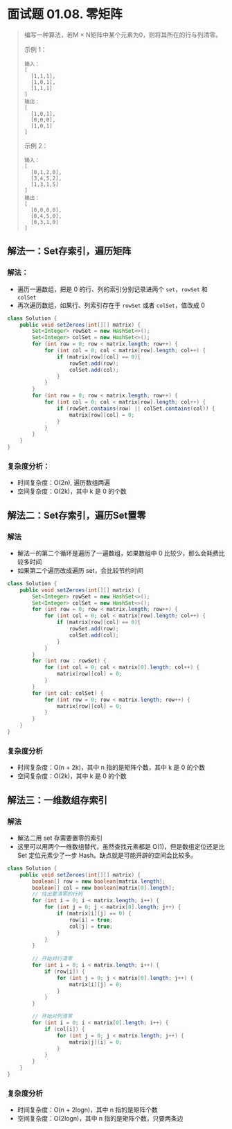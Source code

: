 # 面试题 01.08. 零矩阵

> 编写一种算法，若M × N矩阵中某个元素为0，则将其所在的行与列清零。
> 
>  
> 
> 示例 1：
> ```
> 输入：
> [
>   [1,1,1],
>   [1,0,1],
>   [1,1,1]
> ]
> 输出：
> [
>   [1,0,1],
>   [0,0,0],
>   [1,0,1]
> ]
> ```
> 示例 2：
> ```
> 输入：
> [
>   [0,1,2,0],
>   [3,4,5,2],
>   [1,3,1,5]
> ]
> 输出：
> [
>   [0,0,0,0],
>   [0,4,5,0],
>   [0,3,1,0]
> ]
> ```

## 解法一：Set存索引，遍历矩阵

### 解法：
- 遍历一遍数组，把是 0 的行、列的索引分别记录进两个 `set`，`rowSet` 和 `colSet`
- 再次遍历数组，如果行、列索引存在于 `rowSet` 或者 `colSet`，值改成 0

```java
class Solution {
    public void setZeroes(int[][] matrix) {
        Set<Integer> rowSet = new HashSet<>();
        Set<Integer> colSet = new HashSet<>();
        for (int row = 0; row < matrix.length; row++) {
            for (int col = 0; col < matrix[row].length; col++) {
                if (matrix[row][col] == 0){
                    rowSet.add(row);
                    colSet.add(col);
                }
            }
        }
        for (int row = 0; row < matrix.length; row++) {
            for (int col = 0; col < matrix[row].length; col++) {
                if (rowSet.contains(row) || colSet.contains(col)) {
                    matrix[row][col] = 0;
                }
            }
        }
    }
}
```
### 复杂度分析：
- 时间复杂度：O(2n), 遍历数组两遍
- 空间复杂度：O(2k)，其中 k 是 0 的个数

## 解法二：Set存索引，遍历Set置零

### 解法
- 解法一的第二个循环是遍历了一遍数组，如果数组中 0 比较少，那么会耗费比较多时间
- 如果第二个遍历改成遍历 set，会比较节约时间

``` java
class Solution {
    public void setZeroes(int[][] matrix) {
        Set<Integer> rowSet = new HashSet<>();
        Set<Integer> colSet = new HashSet<>();
        for (int row = 0; row < matrix.length; row++) {
            for (int col = 0; col < matrix[row].length; col++) {
                if (matrix[row][col] == 0){
                    rowSet.add(row);
                    colSet.add(col);
                }
            }
        }
        for (int row : rowSet) {
            for (int col = 0; col < matrix[0].length; col++) {
                matrix[row][col] = 0;
            }
        }
        for (int col: colSet) {
            for (int row = 0; row < matrix.length; row++) {
                matrix[row][col] = 0;
            }
        }
    }
}
```

### 复杂度分析
- 时间复杂度：O(n + 2k)，其中 n 指的是矩阵个数，其中 k 是 0 的个数
- 空间复杂度：O(2k)，其中 k 是 0 的个数

## 解法三：一维数组存索引

### 解法
- 解法二用 set 存需要置零的索引
- 这里可以用两个一维数组替代，虽然查找元素都是 O(1)，但是数组定位还是比 Set 定位元素少了一步 Hash。缺点就是可能开辟的空间会比较多。

```java
class Solution {
    public void setZeroes(int[][] matrix) {
        boolean[] row = new boolean[matrix.length];
        boolean[] col = new boolean[matrix[0].length];
        // 找出要清零的行列
        for (int i = 0; i < matrix.length; i++) {
            for (int j = 0; j < matrix[0].length; j++) {
                if (matrix[i][j] == 0) {
                    row[i] = true;
                    col[j] = true;
                }
            }
        }
        
        // 开始对行清零
        for (int i = 0; i < matrix.length; i++) {
            if (row[i]) {
                for (int j = 0; j < matrix[0].length; j++) {
                    matrix[i][j] = 0;
                }
            }
        }

        // 开始对列清零
        for (int i = 0; i < matrix[0].length; i++) {
            if (col[i]) {
                for (int j = 0; j < matrix.length; j++) {
                    matrix[j][i] = 0;
                }
            }
        }
    }
}
```

### 复杂度分析
- 时间复杂度：O(n + 2logn)，其中 n 指的是矩阵个数
- 空间复杂度：O(2logn)，其中 n 指的是矩阵个数，只要两条边